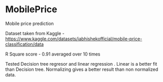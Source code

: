 # MobilePrice
Mobile price prediction 

Dataset taken from Kaggle - https://www.kaggle.com/datasets/iabhishekofficial/mobile-price-classification/data 

R Square score  - 0.91 averaged over 10 times 

Tested Decision tree regresor and linear regression . Linear is a better fit than Decision tree. 
Normalizing gives a better result than non normalized data.
